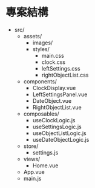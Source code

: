 # 專案結構

- src/
  - assets/
    - images/
    - styles/
      - main.css
      - clock.css
      - leftSettings.css
      - rightObjectList.css
  - components/
    - ClockDisplay.vue
    - LeftSettingsPanel.vue
    - DateObject.vue
    - RightObjectList.vue
  - composables/
    - useClockLogic.js
    - useSettingsLogic.js
    - useObjectListLogic.js
    - useDateObjectLogic.js
  - store/
    - settings.js
  - views/
    - Home.vue
  - App.vue
  - main.js
